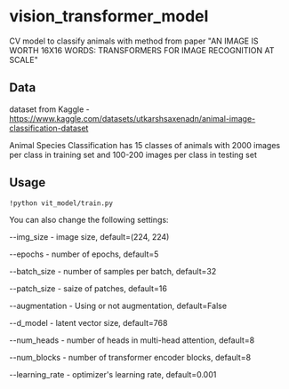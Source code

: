 # vision_transformer_model

CV model to classify animals with method from paper  "AN IMAGE IS WORTH 16X16 WORDS: TRANSFORMERS FOR IMAGE RECOGNITION AT SCALE"

## Data
dataset from Kaggle - https://www.kaggle.com/datasets/utkarshsaxenadn/animal-image-classification-dataset

Animal Species Classification has 15 classes of animals with 2000 images per class in training set and 100-200 images per class in testing set

## Usage

```
!python vit_model/train.py
```
You can also change the following settings:

--img_size - image size,  default=(224, 224) 

--epochs - number of epochs, default=5

--batch_size - number of samples per batch, default=32

--patch_size - saize of patches, default=16

--augmentation - Using or not augmentation, default=False

--d_model - latent vector size, default=768

--num_heads - number of heads in multi-head attention, default=8

--num_blocks - number of transformer encoder blocks, default=8

--learning_rate - optimizer's learning rate, default=0.001
